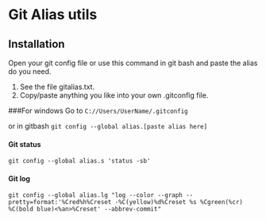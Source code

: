 # Git Alias utils


## Installation 

Open your git config file or use this command in git bash and paste the alias do you need. 

1) See the file gitalias.txt.
2) Copy/paste anything you like into your own .gitconfig file.

###For windows 
Go to 
```C://Users/UserName/.gitconfig```

or in gitbash
```git config --global alias.[paste alias here] ```


#### Git status
```git config --global alias.s 'status -sb'```
#### Git log
```git config --global alias.lg "log --color --graph --pretty=format:'%Cred%h%Creset -%C(yellow)%d%Creset %s %Cgreen(%cr) %C(bold blue)<%an>%Creset' --abbrev-commit"```
